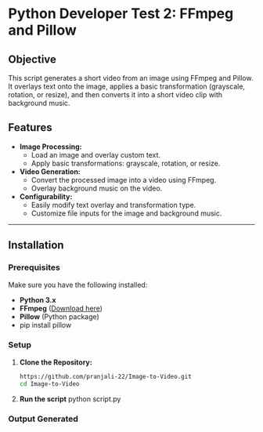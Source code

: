 # Python Developer Test 2: FFmpeg and Pillow

## Objective
This script generates a short video from an image using FFmpeg and Pillow. It overlays text onto the image, applies a basic transformation (grayscale, rotation, or resize), and then converts it into a short video clip with background music.

## Features
- **Image Processing:**  
  - Load an image and overlay custom text.
  - Apply basic transformations: grayscale, rotation, or resize.
- **Video Generation:**  
  - Convert the processed image into a video using FFmpeg.
  - Overlay background music on the video.
- **Configurability:**  
  - Easily modify text overlay and transformation type.
  - Customize file inputs for the image and background music.

---

## Installation

### Prerequisites
Make sure you have the following installed:
- **Python 3.x**
- **FFmpeg** ([Download here](https://ffmpeg.org/download.html))
- **Pillow** (Python package)
- pip install pillow

### Setup
1. **Clone the Repository:**
   ```sh
   https://github.com/pranjali-22/Image-to-Video.git
   cd Image-to-Video
2. **Run the script**
    python script.py
### Output Generated


